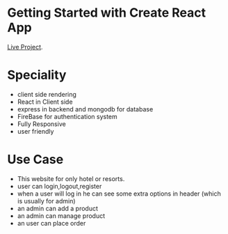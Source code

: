# Getting Started with Create React App

[Live Project](https://coxs-resort-tourism-web.web.app/).

# Speciality
* client side rendering 
* React in Client side
* express in backend and mongodb for database
* FireBase for authentication system
* Fully Responsive
* user friendly
 
 # Use Case
 * This website for only hotel or resorts.
 * user can login,logout,register
 * when a user will log in he can see some extra options in header (which is usually for admin)
 * an admin can add a product 
 * an admin can manage product
 * an user can place order


